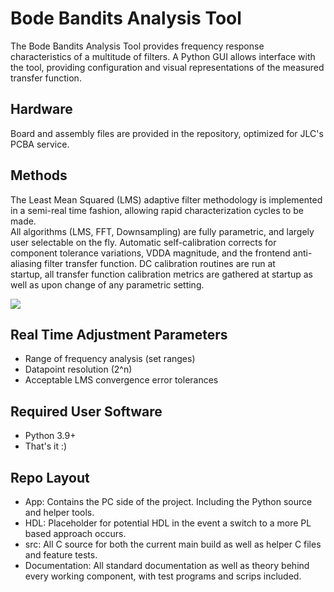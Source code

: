# Bode Bandits Analysis Tool
The Bode Bandits Analysis Tool provides frequency response characteristics of a multitude of filters.
A Python GUI allows interface with the tool, providing configuration and visual representations of the measured transfer function.  
  
## Hardware
Board and assembly files are provided in the repository, optimized for JLC's PCBA service.  
  
## Methods
The Least Mean Squared (LMS) adaptive filter methodology is implemented in a semi-real time fashion, allowing rapid characterization cycles to be made.  
All algorithms (LMS, FFT, Downsampling) are fully parametric, and largely user selectable on the fly. Automatic self-calibration corrects for  
component tolerance variations, VDDA magnitude, and the frontend anti-aliasing filter transfer function. DC calibration routines are run at  
startup, all transfer function calibration metrics are gathered at startup as well as upon change of any parametric setting.  
  
![](https://github.com/4n3m4i1/Bode_Analyzer/blob/main/img/anim_output.gif)
  
## Real Time Adjustment Parameters
- Range of frequency analysis (set ranges)
- Datapoint resolution (2^n)
- Acceptable LMS convergence error tolerances
  
## Required User Software 
- Python 3.9+
- That's it :)
  
## Repo Layout
- App: Contains the PC side of the project. Including the Python source and helper tools.
- HDL: Placeholder for potential HDL in the event a switch to a more PL based approach occurs.
- src: All C source for both the current main build as well as helper C files and feature tests.
- Documentation: All standard documentation as well as theory behind every working component, with test programs and scrips included.
